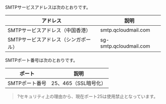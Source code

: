 SMTPサービスアドレスは次のとおりです。

| アドレス | 説明 | 
|---------|---------|
| SMTPサービスアドレス（中国香港） | smtp.qcloudmail.com | 
| SMTPサービスアドレス（シンガポール） |sg-smtp.qcloudmail.com|

SMTPポート番号は次のとおりです。

| ポート | 説明 | 
|---------|---------|
| SMTPポート番号 | 25、465（SSL暗号化） | 

>?セキュリティ上の理由から、現在ポート25は使用禁止となっています。
